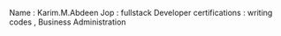 Name : Karim.M.Abdeen
Jop : fullstack Developer 
certifications : writing codes , Business Administration
